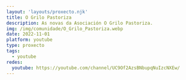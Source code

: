 ```yaml
---
layout: 'layouts/proxecto.njk'
title: O Grilo Pastoriza
description: As novas da Asociación O Grilo Pastoriza.
img: /img/comunidade/O_Grilo_Pastoriza.webp
date: 2022-11-01
platform: youtube
type: proxecto
tags:
  - youtube
redes:
  youtube: https://youtube.com/channel/UC9Of2AzsBNbupqNuIzcNXEw/
---
```

